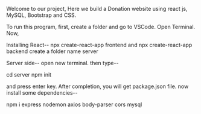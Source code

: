 Welcome to our project,
Here we build a Donation website using react js, MySQL, Bootstrap and CSS.

To run this program, first, create a folder and go to VSCode. Open Terminal. Now,

Installing React--
npx create-react-app frontend 
and 
npx create-react-app backend
create a folder name server

Server side--
open new terminal. then type--

cd server
npm init

and press enter key. After completion, you will get package.json file.
now install some dependencies--

npm i express nodemon axios body-parser cors mysql
